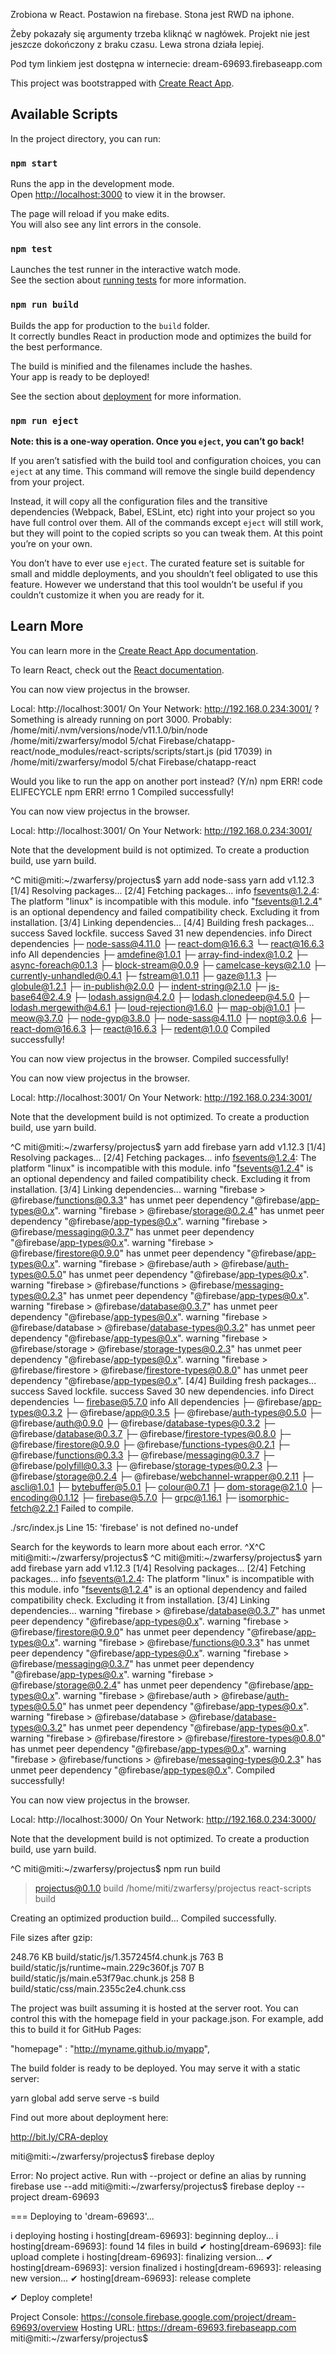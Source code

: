 Zrobiona w React.
Postawion na firebase.
Stona jest RWD na iphone.

Żeby pokazały się argumenty trzeba kliknąć w nagłówek.
Projekt nie jest jeszcze dokończony z braku czasu.
Lewa strona działa lepiej.


Pod tym linkiem jest dostępna w internecie:
dream-69693.firebaseapp.com







This project was bootstrapped with [Create React App](https://github.com/facebook/create-react-app).

## Available Scripts

In the project directory, you can run:

### `npm start`

Runs the app in the development mode.<br>
Open [http://localhost:3000](http://localhost:3000) to view it in the browser.

The page will reload if you make edits.<br>
You will also see any lint errors in the console.

### `npm test`

Launches the test runner in the interactive watch mode.<br>
See the section about [running tests](https://facebook.github.io/create-react-app/docs/running-tests) for more information.

### `npm run build`

Builds the app for production to the `build` folder.<br>
It correctly bundles React in production mode and optimizes the build for the best performance.

The build is minified and the filenames include the hashes.<br>
Your app is ready to be deployed!

See the section about [deployment](https://facebook.github.io/create-react-app/docs/deployment) for more information.

### `npm run eject`

**Note: this is a one-way operation. Once you `eject`, you can’t go back!**

If you aren’t satisfied with the build tool and configuration choices, you can `eject` at any time. This command will remove the single build dependency from your project.

Instead, it will copy all the configuration files and the transitive dependencies (Webpack, Babel, ESLint, etc) right into your project so you have full control over them. All of the commands except `eject` will still work, but they will point to the copied scripts so you can tweak them. At this point you’re on your own.

You don’t have to ever use `eject`. The curated feature set is suitable for small and middle deployments, and you shouldn’t feel obligated to use this feature. However we understand that this tool wouldn’t be useful if you couldn’t customize it when you are ready for it.

## Learn More

You can learn more in the [Create React App documentation](https://facebook.github.io/create-react-app/docs/getting-started).

To learn React, check out the [React documentation](https://reactjs.org/).


You can now view projectus in the browser.

  Local:            http://localhost:3001/
  On Your Network:  http://192.168.0.234:3001/
? Something is already running on port 3000. Probably:
  /home/miti/.nvm/versions/node/v11.1.0/bin/node /home/miti/zwarfersy/modol 5/chat  Firebase/chatapp-react/node_modules/react-scripts/scripts/start.js (pid 17039)
  in /home/miti/zwarfersy/modol 5/chat Firebase/chatapp-react

Would you like to run the app on another port instead? (Y/n) npm ERR! code ELIFECYCLE
npm ERR! errno 1
Compiled successfully!

You can now view projectus in the browser.

  Local:            http://localhost:3001/
  On Your Network:  http://192.168.0.234:3001/

Note that the development build is not optimized.
To create a production build, use yarn build.

^C
miti@miti:~/zwarfersy/projectus$ yarn add node-sass
yarn add v1.12.3
[1/4] Resolving packages...
[2/4] Fetching packages...
info fsevents@1.2.4: The platform "linux" is incompatible with this module.
info "fsevents@1.2.4" is an optional dependency and failed compatibility check. Excluding it from installation.
[3/4] Linking dependencies...
[4/4] Building fresh packages...
success Saved lockfile.
success Saved 31 new dependencies.
info Direct dependencies
├─ node-sass@4.11.0
├─ react-dom@16.6.3
└─ react@16.6.3
info All dependencies
├─ amdefine@1.0.1
├─ array-find-index@1.0.2
├─ async-foreach@0.1.3
├─ block-stream@0.0.9
├─ camelcase-keys@2.1.0
├─ currently-unhandled@0.4.1
├─ fstream@1.0.11
├─ gaze@1.1.3
├─ globule@1.2.1
├─ in-publish@2.0.0
├─ indent-string@2.1.0
├─ js-base64@2.4.9
├─ lodash.assign@4.2.0
├─ lodash.clonedeep@4.5.0
├─ lodash.mergewith@4.6.1
├─ loud-rejection@1.6.0
├─ map-obj@1.0.1
├─ meow@3.7.0
├─ node-gyp@3.8.0
├─ node-sass@4.11.0
├─ nopt@3.0.6
├─ react-dom@16.6.3
├─ react@16.6.3
├─ redent@1.0.0
Compiled successfully!

You can now view projectus in the browser.
Compiled successfully!

You can now view projectus in the browser.

  Local:            http://localhost:3001/
  On Your Network:  http://192.168.0.234:3001/

Note that the development build is not optimized.
To create a production build, use yarn build.

^C
miti@miti:~/zwarfersy/projectus$ yarn add firebase
yarn add v1.12.3
[1/4] Resolving packages...
[2/4] Fetching packages...
info fsevents@1.2.4: The platform "linux" is incompatible with this module.
info "fsevents@1.2.4" is an optional dependency and failed compatibility check. Excluding it from installation.
[3/4] Linking dependencies...
warning "firebase > @firebase/functions@0.3.3" has unmet peer dependency "@firebase/app-types@0.x".
warning "firebase > @firebase/storage@0.2.4" has unmet peer dependency "@firebase/app-types@0.x".
warning "firebase > @firebase/messaging@0.3.7" has unmet peer dependency "@firebase/app-types@0.x".
warning "firebase > @firebase/firestore@0.9.0" has unmet peer dependency "@firebase/app-types@0.x".
warning "firebase > @firebase/auth > @firebase/auth-types@0.5.0" has unmet peer dependency "@firebase/app-types@0.x".
warning "firebase > @firebase/functions > @firebase/messaging-types@0.2.3" has unmet peer dependency "@firebase/app-types@0.x".
warning "firebase > @firebase/database@0.3.7" has unmet peer dependency "@firebase/app-types@0.x".
warning "firebase > @firebase/database > @firebase/database-types@0.3.2" has unmet peer dependency "@firebase/app-types@0.x".
warning "firebase > @firebase/storage > @firebase/storage-types@0.2.3" has unmet peer dependency "@firebase/app-types@0.x".
warning "firebase > @firebase/firestore > @firebase/firestore-types@0.8.0" has unmet peer dependency "@firebase/app-types@0.x".
[4/4] Building fresh packages...
success Saved lockfile.
success Saved 30 new dependencies.
info Direct dependencies
└─ firebase@5.7.0
info All dependencies
├─ @firebase/app-types@0.3.2
├─ @firebase/app@0.3.5
├─ @firebase/auth-types@0.5.0
├─ @firebase/auth@0.9.0
├─ @firebase/database-types@0.3.2
├─ @firebase/database@0.3.7
├─ @firebase/firestore-types@0.8.0
├─ @firebase/firestore@0.9.0
├─ @firebase/functions-types@0.2.1
├─ @firebase/functions@0.3.3
├─ @firebase/messaging@0.3.7
├─ @firebase/polyfill@0.3.3
├─ @firebase/storage-types@0.2.3
├─ @firebase/storage@0.2.4
├─ @firebase/webchannel-wrapper@0.2.11
├─ ascli@1.0.1
├─ bytebuffer@5.0.1
├─ colour@0.7.1
├─ dom-storage@2.1.0
├─ encoding@0.1.12
├─ firebase@5.7.0
├─ grpc@1.16.1
├─ isomorphic-fetch@2.2.1
Failed to compile.

./src/index.js
  Line 15:  'firebase' is not defined  no-undef

Search for the keywords to learn more about each error.
^X^C
miti@miti:~/zwarfersy/projectus$ ^C
miti@miti:~/zwarfersy/projectus$ yarn add firebase
yarn add v1.12.3
[1/4] Resolving packages...
[2/4] Fetching packages...
info fsevents@1.2.4: The platform "linux" is incompatible with this module.
info "fsevents@1.2.4" is an optional dependency and failed compatibility check. Excluding it from installation.
[3/4] Linking dependencies...
warning "firebase > @firebase/database@0.3.7" has unmet peer dependency "@firebase/app-types@0.x".
warning "firebase > @firebase/firestore@0.9.0" has unmet peer dependency "@firebase/app-types@0.x".
warning "firebase > @firebase/functions@0.3.3" has unmet peer dependency "@firebase/app-types@0.x".
warning "firebase > @firebase/messaging@0.3.7" has unmet peer dependency "@firebase/app-types@0.x".
warning "firebase > @firebase/storage@0.2.4" has unmet peer dependency "@firebase/app-types@0.x".
warning "firebase > @firebase/auth > @firebase/auth-types@0.5.0" has unmet peer dependency "@firebase/app-types@0.x".
warning "firebase > @firebase/database > @firebase/database-types@0.3.2" has unmet peer dependency "@firebase/app-types@0.x".
warning "firebase > @firebase/firestore > @firebase/firestore-types@0.8.0" has unmet peer dependency "@firebase/app-types@0.x".
warning "firebase > @firebase/functions > @firebase/messaging-types@0.2.3" has unmet peer dependency "@firebase/app-types@0.x".
Compiled successfully!

You can now view projectus in the browser.

  Local:            http://localhost:3000/
  On Your Network:  http://192.168.0.234:3000/

Note that the development build is not optimized.
To create a production build, use yarn build.

^C
miti@miti:~/zwarfersy/projectus$ npm run build

> projectus@0.1.0 build /home/miti/zwarfersy/projectus
> react-scripts build

Creating an optimized production build...
Compiled successfully.

File sizes after gzip:

  248.76 KB  build/static/js/1.357245f4.chunk.js
  763 B      build/static/js/runtime~main.229c360f.js
  707 B      build/static/js/main.e53f79ac.chunk.js
  258 B      build/static/css/main.2355c2e4.chunk.css

The project was built assuming it is hosted at the server root.
You can control this with the homepage field in your package.json.
For example, add this to build it for GitHub Pages:

  "homepage" : "http://myname.github.io/myapp",

The build folder is ready to be deployed.
You may serve it with a static server:

  yarn global add serve
  serve -s build

Find out more about deployment here:

  http://bit.ly/CRA-deploy

miti@miti:~/zwarfersy/projectus$ firebase deploy

Error: No project active. Run with --project <projectId> or define an alias by
running firebase use --add
miti@miti:~/zwarfersy/projectus$ firebase deploy --project dream-69693

=== Deploying to 'dream-69693'...

i  deploying hosting
i  hosting[dream-69693]: beginning deploy...
i  hosting[dream-69693]: found 14 files in build
✔  hosting[dream-69693]: file upload complete
i  hosting[dream-69693]: finalizing version...
✔  hosting[dream-69693]: version finalized
i  hosting[dream-69693]: releasing new version...
✔  hosting[dream-69693]: release complete

✔  Deploy complete!

Project Console: https://console.firebase.google.com/project/dream-69693/overview
Hosting URL: https://dream-69693.firebaseapp.com
miti@miti:~/zwarfersy/projectus$ 
